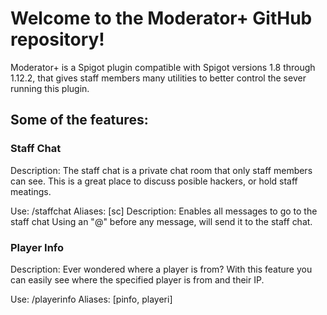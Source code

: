 # Welcome to the Moderator+ GitHub repository!
Moderator+ is a Spigot plugin compatible with Spigot versions 1.8 through 1.12.2, that gives staff members many utilities to better control the sever running this plugin.

## Some of the features:

### Staff Chat
  Description:
  The staff chat is a private chat room that only staff members can see. This is a great place to discuss posible hackers, or hold staff meatings.
  
  Use:
  /staffchat
    Aliases: [sc]
    Description:
    Enables all messages to go to the staff chat
  Using an "@" before any message, will send it to the staff chat.
  
### Player Info 
  Description:
  Ever wondered where a player is from? With this feature you can easily see where the specified player is from and their IP. 
  
  Use:
  /playerinfo <Player>
    Aliases: [pinfo, playeri]
